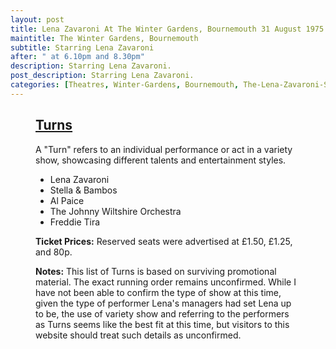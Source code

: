 ```yaml
---
layout: post
title: Lena Zavaroni At The Winter Gardens, Bournemouth 31 August 1975
maintitle: The Winter Gardens, Bournemouth
subtitle: Starring Lena Zavaroni
after: " at 6.10pm and 8.30pm"
description: Starring Lena Zavaroni.
post_description: Starring Lena Zavaroni.
categories: [Theatres, Winter-Gardens, Bournemouth, The-Lena-Zavaroni-Show, OnThisDay31August, Year-1975]
---
```


<figure class="fig3">
<div class="CardLayout">
<div class="CardItem">
<h2 id="infobox1" class="infobox"><a href="#infobox1">Turns</a></h2>
<div class="CardItem split">
<p>A "Turn" refers to an individual performance or act in a variety show, showcasing different talents and entertainment styles.</p>
<ul>
  <li>Lena Zavaroni</li>
  <li>Stella & Bambos</li>
  <li>Al Paice</li>
  <li>The Johnny Wiltshire Orchestra</li>
  <li>Freddie Tira</li>
</ul>
<p><strong>Ticket Prices:</strong> Reserved seats were advertised at £1.50, £1.25, and 80p.</p>
<p><strong>Notes:</strong> This list of Turns is based on surviving promotional material. The exact running order remains unconfirmed. While I have not been able to confirm the type of show at this time, given the type of performer Lena's managers had set Lena up to be, the use of variety show and referring to the performers as Turns seems like the best fit at this time, but visitors to this website should treat such details as unconfirmed.</p>
</div></div></div>
</figure>
